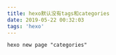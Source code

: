 ```yaml
---
title: hexo默认没有tags和categories
date: 2019-05-22 00:32:03
tags: 'hexo'
---
```

```
hexo new page "categories"
```

